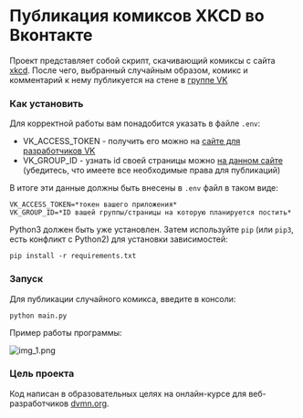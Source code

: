 # Публикация комиксов XKCD во Вконтакте

Проект представляет собой скрипт, скачивающий комиксы с сайта [xkcd](https://xkcd.com).
После чего, выбранный случайным образом, комикс и комментарий к нему публикуется на стене в [группе VK](http://vk.com)

### Как установить

Для корректной работы вам понадобится указать в файле ```.env```:

- VK_ACCESS_TOKEN - получить его можно на [сайте для разработчиков VK](https://dev.vk.com)
- VK_GROUP_ID - узнать id своей страницы можно [на данном сайте](https://regvk.com/id/) (убедитесь, что имеете все необходимые права для публикаций)

В итоге эти данные должны быть внесены в ```.env``` файл в таком виде:
```
VK_ACCESS_TOKEN=*токен вашего приложения*
VK_GROUP_ID=*ID вашей группы/страницы на которую планируется постить*
```

Python3 должен быть уже установлен. 
Затем используйте `pip` (или `pip3`, есть конфликт с Python2) для установки зависимостей:
```
pip install -r requirements.txt
```
### Запуск
Для публикации случайного комикса, введите в консоли:

```commandline
python main.py
```

 Пример работы программы:
 
 
![img_1.png](https://i.imgur.com/j62Tghy.jpg)

### Цель проекта

Код написан в образовательных целях на онлайн-курсе для веб-разработчиков [dvmn.org](https://dvmn.org/).
